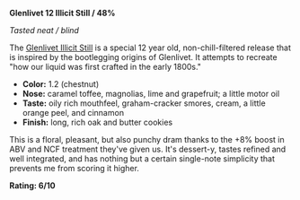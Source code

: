 **Glenlivet 12 Illicit Still / 48%**

*Tasted neat / blind*

The [Glenlivet Illicit Still](https://web.archive.org/web/20210731223710/https://www.theglenlivet.com/en-US/page/illicit-still) is a special 12 year old, non-chill-filtered release that is inspired by the bootlegging origins of Glenlivet.  It attempts to recreate "how our liquid was first crafted in the early 1800s."

* **Color:** 1.2 (chestnut)
* **Nose:** caramel toffee, magnolias, lime and grapefruit; a little motor oil 
* **Taste:** oily rich mouthfeel, graham-cracker smores, cream, a little orange peel, and cinnamon
* **Finish:** long, rich oak and butter cookies

This is a floral, pleasant, but also punchy dram thanks to the +8% boost in ABV and NCF treatment they've given us.  It's dessert-y, tastes refined and well integrated, and has nothing but a certain single-note simplicity that prevents me from scoring it higher.

**Rating: 6/10**
